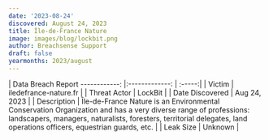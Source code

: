 ```yaml
---
date: '2023-08-24'
discovered: August 24, 2023
title: Île-de-France Nature
image: images/blog/lockbit.png
author: Breachsense Support
draft: false
yearmonths: 2023/august
---
```



| Data Breach Report
------------:     |:-------------:    | :-----:|
| Victim      | iledefrance-nature.fr      | 
| Threat Actor      | LockBit      | 
| Date Discovered      | Aug 24, 2023      | 
| Description      | Île-de-France Nature is an Environmental Conservation Organization and has a very diverse range of professions: landscapers, managers, naturalists, foresters, territorial delegates, land operations officers, equestrian guards, etc.      | 
| Leak Size      | Unknown      | 

